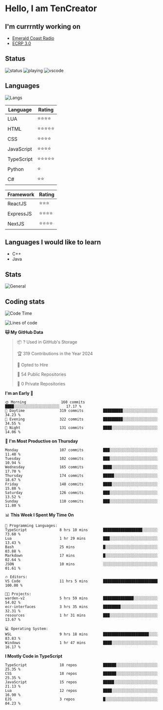 # Hello, I am TenCreator

## I'm currrntly working on
- [Emerald Coast Radio](https://listen.emeraldcoastrp.com/)
- [ECRP 3.0](http://github.com/Emerald-Coast-Roleplay/)

## Status
![status](https://api.statusbadges.me/badge/status/518334475038359555?simple=true&style=for-the-badge)
![playing](https://api.statusbadges.me/badge/playing/518334475038359555?style=for-the-badge)
![vscode](https://api.statusbadges.me/badge/vscode/518334475038359555?style=for-the-badge)

## Languages
![Langs](https://github-readme-stats.vercel.app/api/top-langs/?username=tencreator&layout=compact&theme=radical)


|Language|Rating|
|--------|------|
|LUA|⭐️⭐️⭐️⭐️|
|HTML|⭐️⭐️⭐️⭐️⭐️|
|CSS|⭐️⭐️⭐️⭐️|
|JavaScript|⭐️⭐️⭐️⭐️|
|TypeScript|⭐️⭐️⭐️⭐️⭐️|
|Python|⭐️|
|C#|⭐️⭐️ |

|Framework|Rating|
|--------|------|
|ReactJS|⭐️⭐️⭐|
|ExpressJS|⭐️⭐️⭐️⭐️|
|NextJS|⭐️⭐️⭐⭐️|

## Languages I would like to learn
- C++
- Java

## Stats
![General](https://github-readme-stats.vercel.app/api?username=tencreator&show_icons=true&theme=radical)

## Coding stats

<!--START_SECTION:waka-->
![Code Time](http://img.shields.io/badge/Code%20Time-280%20hrs%2020%20mins-blue)

![Lines of code](https://img.shields.io/badge/From%20Hello%20World%20I%27ve%20Written-1.3%20million%20lines%20of%20code-blue)

**🐱 My GitHub Data** 

> 📦 ? Used in GitHub's Storage 
 > 
> 🏆 319 Contributions in the Year 2024
 > 
> 💼 Opted to Hire
 > 
> 📜 54 Public Repositories 
 > 
> 🔑 0 Private Repositories 
 > 
**I'm an Early 🐤** 

```text
🌞 Morning                160 commits         ████░░░░░░░░░░░░░░░░░░░░░   17.17 % 
🌆 Daytime                319 commits         █████████░░░░░░░░░░░░░░░░   34.23 % 
🌃 Evening                322 commits         █████████░░░░░░░░░░░░░░░░   34.55 % 
🌙 Night                  131 commits         ████░░░░░░░░░░░░░░░░░░░░░   14.06 % 
```
📅 **I'm Most Productive on Thursday** 

```text
Monday                   107 commits         ███░░░░░░░░░░░░░░░░░░░░░░   11.48 % 
Tuesday                  102 commits         ███░░░░░░░░░░░░░░░░░░░░░░   10.94 % 
Wednesday                165 commits         ████░░░░░░░░░░░░░░░░░░░░░   17.70 % 
Thursday                 174 commits         █████░░░░░░░░░░░░░░░░░░░░   18.67 % 
Friday                   148 commits         ████░░░░░░░░░░░░░░░░░░░░░   15.88 % 
Saturday                 126 commits         ███░░░░░░░░░░░░░░░░░░░░░░   13.52 % 
Sunday                   110 commits         ███░░░░░░░░░░░░░░░░░░░░░░   11.80 % 
```


📊 **This Week I Spent My Time On** 

```text
💬 Programming Languages: 
TypeScript               8 hrs 10 mins       ██████████████████░░░░░░░   73.60 % 
Lua                      1 hr 29 mins        ███░░░░░░░░░░░░░░░░░░░░░░   13.43 % 
Bash                     25 mins             █░░░░░░░░░░░░░░░░░░░░░░░░   03.88 % 
Markdown                 17 mins             █░░░░░░░░░░░░░░░░░░░░░░░░   02.64 % 
JSON                     10 mins             ░░░░░░░░░░░░░░░░░░░░░░░░░   01.61 % 

🔥 Editors: 
VS Code                  11 hrs 5 mins       █████████████████████████   100.00 % 

🐱‍💻 Projects: 
warden-v2                5 hrs 59 mins       ██████████████░░░░░░░░░░░   54.02 % 
ecr-interfaces           3 hrs 35 mins       ████████░░░░░░░░░░░░░░░░░   32.31 % 
resources                1 hr 31 mins        ███░░░░░░░░░░░░░░░░░░░░░░   13.67 % 

💻 Operating System: 
WSL                      9 hrs 18 mins       █████████████████████░░░░   83.83 % 
Windows                  1 hr 47 mins        ████░░░░░░░░░░░░░░░░░░░░░   16.17 % 
```

**I Mostly Code in TypeScript** 

```text
TypeScript               18 repos            ██████░░░░░░░░░░░░░░░░░░░   25.35 % 
CSS                      18 repos            ██████░░░░░░░░░░░░░░░░░░░   25.35 % 
JavaScript               15 repos            █████░░░░░░░░░░░░░░░░░░░░   21.13 % 
Lua                      12 repos            ████░░░░░░░░░░░░░░░░░░░░░   16.90 % 
EJS                      3 repos             █░░░░░░░░░░░░░░░░░░░░░░░░   04.23 % 
```




<!--END_SECTION:waka-->

